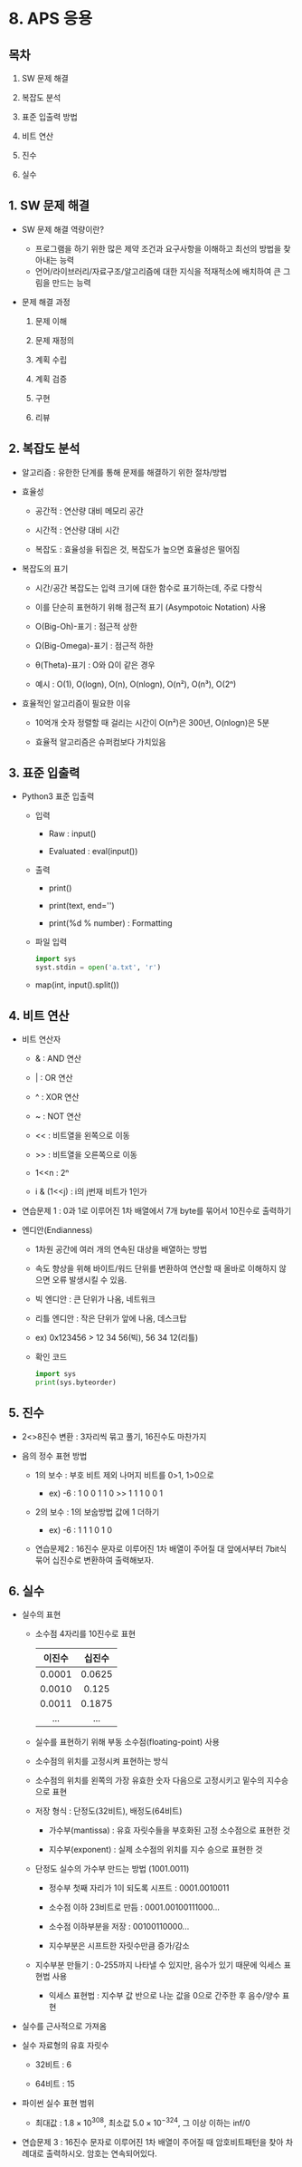 # 8. APS 응용

## 목차

1. SW 문제 해결

2. 복잡도 분석

3. 표준 입출력 방법

4. 비트 연산

5. 진수

6. 실수

## 1. SW 문제 해결

- SW 문제 해결 역량이란?
  
  - 프로그램을 하기 위한 많은 제약 조건과 요구사항을 이해하고 최선의 방법을 찾아내는 능력
  - 언어/라이브러리/자료구조/알고리즘에 대한 지식을 적재적소에 배치하여 큰 그림을 만드는 능력

- 문제 해결 과정
  
  1. 문제 이해
  
  2. 문제 재정의
  
  3. 계획 수립
  
  4. 계획 검증
  
  5. 구현
  
  6. 리뷰

## 2. 복잡도 분석

- 알고리즘 : 유한한 단계를 통해 문제를 해결하기 위한 절차/방법

- 효율성
  
  - 공간적 : 연산량 대비 메모리 공간
  
  - 시간적 : 연산량 대비 시간
  
  - 복잡도 : 효율성을 뒤집은 것, 복잡도가 높으면 효율성은 떨어짐

- 복잡도의 표기
  
  - 시간/공간 복잡도는 입력 크기에 대한 함수로 표기하는데, 주로 다항식
  
  - 이를 단순히 표현하기 위해 점근적 표기 (Asympotoic Notation) 사용
  
  - O(Big-Oh)-표기 : 점근적 상한
  
  - Ω(Big-Omega)-표기 : 점근적 하한
  
  - θ(Theta)-표기 : O와 Ω이 같은 경우
  
  - 예시 : O(1), O(logn), O(n), O(nlogn), O(n²), O(n³), O(2ⁿ) 

- 효율적인 알고리즘이 필요한 이유
  
  - 10억개 숫자 정렬할 때 걸리는 시간이 O(n²)은 300년, O(nlogn)은 5분
  
  - 효율적 알고리즘은 슈퍼컴보다 가치있음

## 3. 표준 입출력

- Python3 표준 입출력
  
  - 입력
    
    - Raw : input()
    
    - Evaluated : eval(input())
  
  - 출력
    
    - print()
    
    - print(text, end='')
    
    - print(%d % number) : Formatting
  
  - 파일 입력
    
    ```python
    import sys
    syst.stdin = open('a.txt', 'r')
    ```
  
  - map(int, input().split())

## 4. 비트 연산

- 비트 연산자
  
  - & : AND 연산
  
  - | : OR 연산
  
  - ^ : XOR 연산
  
  - ~ : NOT 연산
  
  - << : 비트열을 왼쪽으로 이동
  
  - \>\> : 비트열을 오른쪽으로 이동
  
  - 1<<n : 2ⁿ
  
  - i & (1<<j) : i의 j번재 비트가 1인가

- 연습문제 1 : 0과 1로 이루어진 1차 배열에서 7개 byte를 묶어서 10진수로 출력하기

- 엔디안(Endianness)
  
  - 1차원 공간에 여러 개의 연속된 대상을 배열하는 방법
  
  - 속도 향상을 위해 바이트/워드 단위를 변환하여 연산할 때 올바로 이해하지 않으면 오류 발생시킬 수 있음.
  
  - 빅 엔디안 : 큰 단위가 나옴, 네트워크
  
  - 리틀 엔디안 : 작은 단위가 앞에 나옴, 데스크탑
  
  - ex) 0x123456 > 12 34 56(빅), 56 34 12(리틀)
  
  - 확인 코드
    
    ```python
    import sys
    print(sys.byteorder)
    ```

## 5. 진수

- 2<>8진수 변환 : 3자리씩 묶고 풀기, 16진수도 마찬가지

- 음의 정수 표현 방법
  
  - 1의 보수 : 부호 비트 제외 나머지 비트를 0>1, 1>0으로
    
    - ex) -6 : 1 0 0 1 1 0 >> 1 1 1 0 0 1
  
  - 2의 보수 : 1의 보숩방법 값에 1 더하기
    
    - ex) -6 : 1 1 1 0 1 0
  
  - 연습문제2 : 16진수 문자로 이루어진 1차 배열이 주어질 대 앞에서부터 7bit식 묶어 십진수로 변환하여 출력해보자.

## 6. 실수

- 실수의 표현
  
  - 소수점 4자리를 10진수로 표현
    
    | 이진수    | 십진수    |
    |:------:|:------:|
    | 0.0001 | 0.0625 |
    | 0.0010 | 0.125  |
    | 0.0011 | 0.1875 |
    | ...    | ...    |
  
  - 실수를 표현하기 위해 부동 소수점(floating-point) 사용
  
  - 소수점의 위치를 고정시켜 표현하는 방식
  
  - 소수점의 위치를 왼쪽의 가장 유효한 숫자 다음으로 고정시키고 밑수의 지수승으로 표현
  
  - 저장 형식 : 단정도(32비트), 배정도(64비트)
    
    - 가수부(mantissa) : 유효 자릿수들을 부호화된 고정 소수점으로 표현한 것
    
    - 지수부(exponent) : 실제 소수점의 위치를 지수 승으로 표현한 것
  
  - 단정도 실수의 가수부 만드는 방법 (1001.0011)
    
    - 정수부 첫째 자리가 1이 되도록 시프트 : 0001.0010011
    
    - 소수점 이하 23비트로 만듬 : 0001.00100111000...
    
    - 소수점 이하부분을 저장 : 00100110000...
    
    - 지수부분은 시프트한 자릿수만큼 증가/감소
  
  - 지수부분 만들기 : 0-255까지 나타낼 수 있지만, 음수가 있기 때문에 익세스 표현법 사용
    
    - 익세스 표현법 : 지수부 값 반으로 나눈 값을 0으로 간주한 후 음수/양수 표현

- 실수를 근사적으로 가져옴

- 실수 자료형의 유효 자릿수
  
  - 32비트 : 6
  
  - 64비트 : 15

- 파이썬 실수 표현 범위
  
  - 최대값 : $1.8×10^{308}$, 최소값 $5.0×10^{-324}$, 그 이상 이하는 inf/0

- 연습문제 3 : 16진수 문자로 이루어진 1차 배열이 주어질 때 암호비트패턴을 찾아 차례대로 출력하시오. 암호는 연속되어있다.

